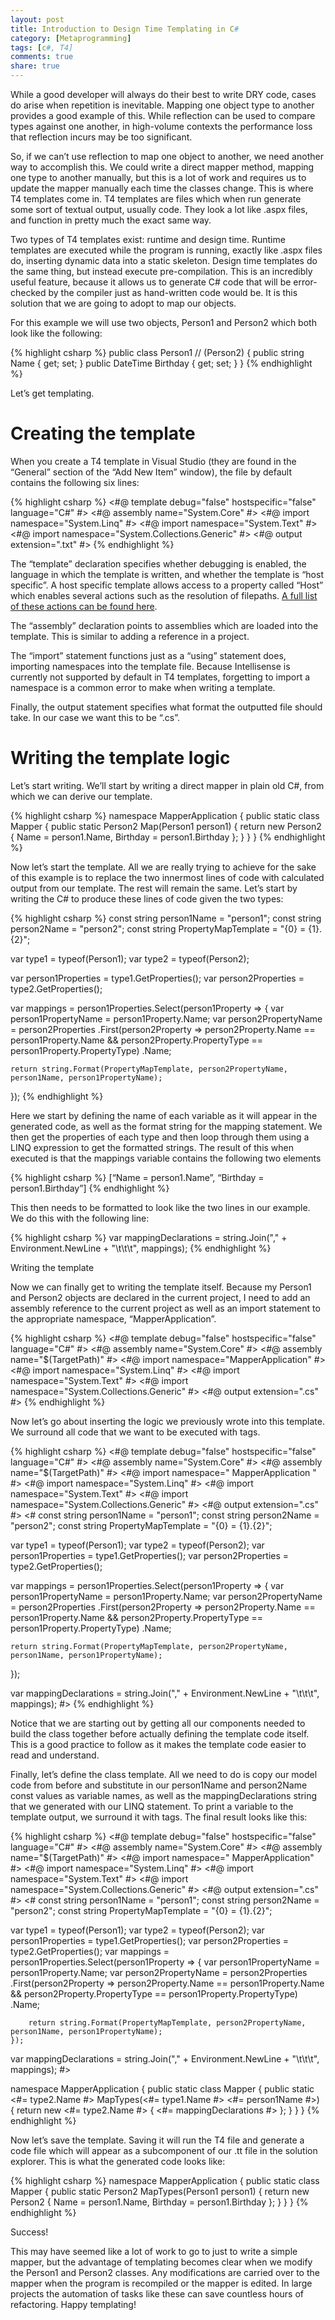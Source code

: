 ```yaml
---
layout: post
title: Introduction to Design Time Templating in C#
category: [Metaprogramming]
tags: [c#, T4]
comments: true
share: true
---
```

While a good developer will always do their best to write DRY code, cases do arise when repetition is inevitable. Mapping one object type to another provides a good example of this. While reflection can be used to compare types against one another, in high-volume contexts the performance loss that reflection incurs may be too significant.

So, if we can’t use reflection to map one object to another, we need another way to accomplish this. We could write a direct mapper method, mapping one type to another manually, but this is a lot of work and requires us to update the mapper manually each time the classes change. This is where T4 templates come in.
<a id="more"></a><a id="more-92"></a>
T4 templates are files which when run generate some sort of textual output, usually code. They look a lot like .aspx files, and function in pretty much the exact same way.

Two types of T4 templates exist: runtime and design time. Runtime templates are executed while the program is running, exactly like .aspx files do, inserting dynamic data into a static skeleton. Design time templates do the same thing, but instead execute pre-compilation. This is an incredibly useful feature, because it allows us to generate C# code that will be error-checked by the compiler just as hand-written code would be. It is this solution that we are going to adopt to map our objects.

For this example we will use two objects, Person1 and Person2 which both look like the following:

{% highlight csharp %}
public class Person1 // (Person2)
{
    public string Name { get; set; }
    public DateTime Birthday { get; set; }
}
{% endhighlight %}

Let’s get templating.

# Creating the template

When you create a T4 template in Visual Studio (they are found in the “General” section of the “Add New Item” window), the file by default contains the following six lines:

{% highlight csharp %}
<#@ template debug="false" hostspecific="false" language="C#" #>
<#@ assembly name="System.Core" #>
<#@ import namespace="System.Linq" #>
<#@ import namespace="System.Text" #>
<#@ import namespace="System.Collections.Generic" #>
<#@ output extension=".txt" #>
{% endhighlight %}

The “template” declaration specifies whether debugging is enabled, the language in which the template is written, and whether the template is “host specific”. A host specific template allows access to a property called “Host” which enables several actions such as the resolution of filepaths. [A full list of these actions can be found here](http://msdn.microsoft.com/en-us/library/microsoft.visualstudio.texttemplating.itexttemplatingenginehost.aspx).

The “assembly” declaration points to assemblies which are loaded into the template. This is similar to adding a reference in a project.

The “import” statement functions just as a “using” statement does, importing namespaces into the template file. Because Intellisense is currently not supported by default in T4 templates, forgetting to import a namespace is a common error to make when writing a template.

Finally, the output statement specifies what format the outputted file should take. In our case we want this to be “.cs”.

# Writing the template logic

Let’s start writing. We’ll start by writing a direct mapper in plain old C#, from which we can derive our template.

{% highlight csharp %}
namespace MapperApplication
{
    public static class Mapper
    {
        public static Person2 Map(Person1 person1)
        {
            return new Person2
            {
                Name = person1.Name,
                Birthday = person1.Birthday
            };
        }
    }
}
{% endhighlight %}

Now let’s start the template. All we are really trying to achieve for the sake of this example is to replace the two innermost lines of code with calculated output from our template. The rest will remain the same. Let’s start by writing the C# to produce these lines of code given the two types:

{% highlight csharp %}
const string person1Name = "person1";
const string person2Name = "person2";
const string PropertyMapTemplate = "{0} = {1}.{2}";

var type1 = typeof(Person1);
var type2 = typeof(Person2);

var person1Properties = type1.GetProperties();
var person2Properties = type2.GetProperties();

var mappings = person1Properties.Select(person1Property =>
{
    var person1PropertyName = person1Property.Name;
    var person2PropertyName = person2Properties
        .First(person2Property => person2Property.Name == person1Property.Name
            &amp;&amp; person2Property.PropertyType == person1Property.PropertyType)
        .Name;

    return string.Format(PropertyMapTemplate, person2PropertyName, person1Name, person1PropertyName);
});
{% endhighlight %}

Here we start by defining the name of each variable as it will appear in the generated code, as well as the format string for the mapping statement. We then get the properties of each type and then loop through them using a LINQ expression to get the formatted strings. The result of this when executed is that the mappings variable contains the following two elements

{% highlight csharp %}
[“Name = person1.Name”, “Birthday = person1.Birthday”]
{% endhighlight %}

This then needs to be formatted to look like the two lines in our example. We do this with the following line:

{% highlight csharp %}
var mappingDeclarations = string.Join("," + Environment.NewLine + "\t\t\t", mappings);
{% endhighlight %}

Writing the template

Now we can finally get to writing the template itself. Because my Person1 and Person2 objects are declared in the current project, I need to add an assembly reference to the current project as well as an import statement to the appropriate namespace, “MapperApplication”.

{% highlight csharp %}
<#@ template debug="false" hostspecific="false" language="C#" #>
<#@ assembly name="System.Core" #>
<#@ assembly name="$(TargetPath)" #>
<#@ import namespace="MapperApplication" #>
<#@ import namespace="System.Linq" #>
<#@ import namespace="System.Text" #>
<#@ import namespace="System.Collections.Generic" #>
<#@ output extension=".cs" #>
{% endhighlight %}

Now let’s go about inserting the logic we previously wrote into this template. We surround all code that we want to be executed with tags.

{% highlight csharp %}
<#@ template debug="false" hostspecific="false" language="C#" #>
<#@ assembly name="System.Core" #>
<#@ assembly name="$(TargetPath)" #>
<#@ import namespace=" MapperApplication " #>
<#@ import namespace="System.Linq" #>
<#@ import namespace="System.Text" #>
<#@ import namespace="System.Collections.Generic" #>
<#@ output extension=".cs" #>
<#
const string person1Name = "person1";
const string person2Name = "person2";
const string PropertyMapTemplate = "{0} = {1}.{2}";

var type1 = typeof(Person1);
var type2 = typeof(Person2);
var person1Properties = type1.GetProperties();
var person2Properties = type2.GetProperties();

var mappings = person1Properties.Select(person1Property =>
{
    var person1PropertyName = person1Property.Name;
    var person2PropertyName = person2Properties
        .First(person2Property => person2Property.Name == person1Property.Name
            &amp;&amp; person2Property.PropertyType == person1Property.PropertyType)
        .Name;

    return string.Format(PropertyMapTemplate, person2PropertyName, person1Name, person1PropertyName);
});

var mappingDeclarations = string.Join("," + Environment.NewLine + "\t\t\t", mappings);
#>
{% endhighlight %}

Notice that we are starting out by getting all our components needed to build the class together before actually defining the template code itself. This is a good practice to follow as it makes the template code easier to read and understand.

Finally, let’s define the class template. All we need to do is copy our model code from before and substitute in our person1Name and person2Name const values as variable names, as well as the mappingDeclarations string that we generated with our LINQ statement. To print a variable to the template output, we surround it with tags. The final result looks like this:

{% highlight csharp %}
<#@ template debug="false" hostspecific="false" language="C#" #>
<#@ assembly name="System.Core" #>
<#@ assembly name="$(TargetPath)" #>
<#@ import namespace=" MapperApplication" #>
<#@ import namespace="System.Linq" #>
<#@ import namespace="System.Text" #>
<#@ import namespace="System.Collections.Generic" #>
<#@ output extension=".cs" #>
<#
const string person1Name = "person1";
const string person2Name = "person2";
const string PropertyMapTemplate = "{0} = {1}.{2}";

var type1 = typeof(Person1);
var type2 = typeof(Person2);
var person1Properties = type1.GetProperties();
var person2Properties = type2.GetProperties();
var mappings = person1Properties.Select(person1Property =>
    {
        var person1PropertyName = person1Property.Name;
        var person2PropertyName = person2Properties
            .First(person2Property => person2Property.Name == person1Property.Name
                &amp;&amp; person2Property.PropertyType == person1Property.PropertyType)
            .Name;

        return string.Format(PropertyMapTemplate, person2PropertyName, person1Name, person1PropertyName);
    });

var mappingDeclarations = string.Join("," + Environment.NewLine + "\t\t\t", mappings);
#>

namespace MapperApplication
{
    public static class Mapper
    {
        public static <#= type2.Name #> MapTypes(<#= type1.Name #> <#= person1Name #>)
        {
            return new <#= type2.Name #>
            {
                <#= mappingDeclarations #>
            };
        }
    }
}
{% endhighlight %}

Now let’s save the template. Saving it will run the T4 file and generate a code file which will appear as a subcomponent of our .tt file in the solution explorer. This is what the generated code looks like:

{% highlight csharp %}
namespace MapperApplication
{
    public static class Mapper
    {
        public static Person2 MapTypes(Person1 person1)
        {
            return new Person2
            {
                Name = person1.Name,
                Birthday = person1.Birthday
            };
        }
    }
}
{% endhighlight %}

Success!

This may have seemed like a lot of work to go to just to write a simple mapper, but the advantage of templating becomes clear when we modify the Person1 and Person2 classes. Any modifications are carried over to the mapper when the program is recompiled or the mapper is edited. In large projects the automation of tasks like these can save countless hours of refactoring. Happy templating!

